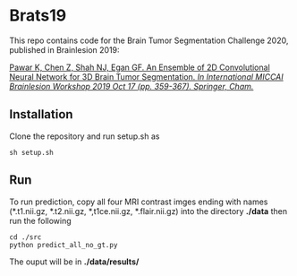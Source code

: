 # Brats19

This repo contains code for the Brain Tumor Segmentation Challenge 2020, published in Brainlesion 2019:

[Pawar K, Chen Z, Shah NJ, Egan GF. An Ensemble of 2D Convolutional Neural Network for 3D Brain Tumor Segmentation. *In International MICCAI Brainlesion Workshop 2019 Oct 17 (pp. 359-367). Springer, Cham.*](https://doi.org/10.1007/978-3-030-46640-4_34)

## Installation
Clone the repository and run setup.sh as
```
sh setup.sh
```

## Run
To run prediction, copy all four MRI contrast imges ending with names (*.t1.nii.gz, *.t2.nii.gz, *,t1ce.nii.gz, *.flair.nii.gz) into the directory **./data** then run the following
```
cd ./src
python predict_all_no_gt.py
```
The ouput will be in **./data/results/**

